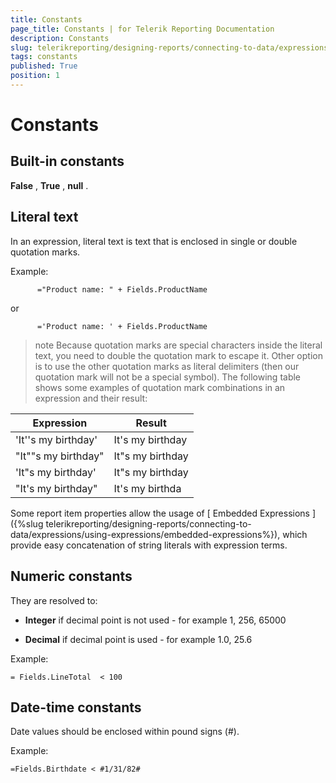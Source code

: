 ```yaml
---
title: Constants
page_title: Constants | for Telerik Reporting Documentation
description: Constants
slug: telerikreporting/designing-reports/connecting-to-data/expressions/expressions-reference/constants
tags: constants
published: True
position: 1
---
```


# Constants



## Built-in constants

__False__ ,           __True__ , __null__ .         

## Literal text

In an expression, literal           text is text that is enclosed in single or double quotation marks.         

Example:

    
          ="Product name: " + Fields.ProductName
        

or

    
          ='Product name: ' + Fields.ProductName
        

>note Because quotation marks are special characters inside the literal             text, you need to double the quotation mark to escape it. Other option is to use the other quotation marks as literal             delimiters (then our quotation mark will not be a special symbol).             The following table shows some examples of quotation mark combinations in an expression and their result:           

| Expression | Result |
| ------ | ------ |
|'It''s my birthday'|It's my birthday|
|"It""s my birthday"|It"s my birthday|
|'It"s my birthday'|It"s my birthday|
|"It's my birthday"|It's my birthda|

Some report item properties allow the usage of           [             Embedded             Expressions           ]({%slug telerikreporting/designing-reports/connecting-to-data/expressions/using-expressions/embedded-expressions%}), which provide easy concatenation of string literals           with expression terms.         

## Numeric constants

They are resolved to:

*  __Integer__  if decimal point is not used - for example 1, 256, 65000

*  __Decimal__  if decimal point is used - for example 1.0, 25.6

Example:

    = Fields.LineTotal  < 100

## Date-time constants

Date values should           be enclosed within pound signs (#).         

Example:

    =Fields.Birthdate < #1/31/82#


